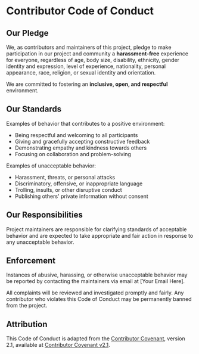 # Contributor Code of Conduct

## Our Pledge

We, as contributors and maintainers of this project, pledge to make participation in our project and community a **harassment-free** experience for everyone, regardless of age, body size, disability, ethnicity, gender identity and expression, level of experience, nationality, personal appearance, race, religion, or sexual identity and orientation.

We are committed to fostering an **inclusive, open, and respectful** environment.

## Our Standards

Examples of behavior that contributes to a positive environment:
- Being respectful and welcoming to all participants
- Giving and gracefully accepting constructive feedback
- Demonstrating empathy and kindness towards others
- Focusing on collaboration and problem-solving

Examples of unacceptable behavior:
- Harassment, threats, or personal attacks
- Discriminatory, offensive, or inappropriate language
- Trolling, insults, or other disruptive conduct
- Publishing others' private information without consent

## Our Responsibilities

Project maintainers are responsible for clarifying standards of acceptable behavior and are expected to take appropriate and fair action in response to any unacceptable behavior.

## Enforcement

Instances of abusive, harassing, or otherwise unacceptable behavior may be reported by contacting the maintainers via email at [Your Email Here].

All complaints will be reviewed and investigated promptly and fairly. Any contributor who violates this Code of Conduct may be permanently banned from the project.

## Attribution

This Code of Conduct is adapted from the [Contributor Covenant](https://www.contributor-covenant.org/), version 2.1, available at [Contributor Covenant v2.1](https://www.contributor-covenant.org/version/2/1/code_of_conduct/).
